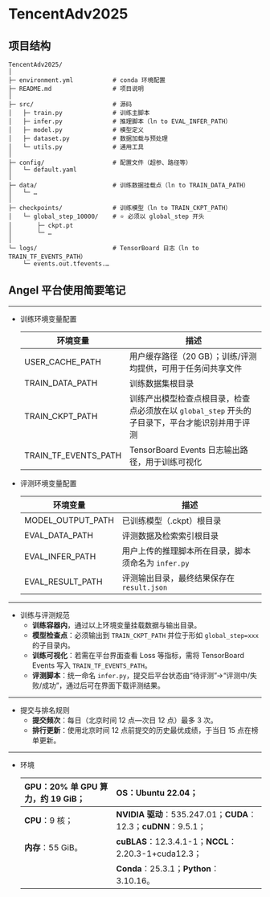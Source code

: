 # TencentAdv2025

## **项目结构**
```text
TencentAdv2025/
│
├─ environment.yml           # conda 环境配置
├─ README.md                 # 项目说明
│
├─ src/                      # 源码
│   ├─ train.py              # 训练主脚本
│   ├─ infer.py              # 推理脚本（ln to EVAL_INFER_PATH）
│   ├─ model.py              # 模型定义
│   ├─ dataset.py            # 数据加载与预处理
│   └─ utils.py              # 通用工具
│
├─ config/                   # 配置文件（超参、路径等）
│   └─ default.yaml  
│
├─ data/                     # 训练数据挂载点（ln to TRAIN_DATA_PATH）
│   └─ …  
│
├─ checkpoints/              # 训练模型（ln to TRAIN_CKPT_PATH）
│   └─ global_step_10000/    # ⭐ 必须以 global_step 开头
│       ├─ ckpt.pt
│       └─ …
│
└─ logs/                     # TensorBoard 日志（ln to TRAIN_TF_EVENTS_PATH）
    └─ events.out.tfevents.…
```

## **Angel 平台使用简要笔记**

  ---
  - 训练环境变量配置

    | 环境变量 | 描述 |
    | --- | --- |
    | USER_CACHE_PATH | 用户缓存路径（20 GB）；训练/评测均提供，可用于任务间共享文件 |
    | TRAIN_DATA_PATH | 训练数据集根目录 |
    | TRAIN_CKPT_PATH | 训练产出模型检查点根目录，检查点必须放在以 `global_step` 开头的子目录下，平台才能识别并用于评测 |
    | TRAIN_TF_EVENTS_PATH | TensorBoard Events 日志输出路径，用于训练可视化 |
    
  - 评测环境变量配置
  
    | 环境变量 | 描述 |
    | --- | --- |
    | MODEL_OUTPUT_PATH | 已训练模型（.ckpt）根目录 |
    | EVAL_DATA_PATH | 评测数据及检索索引根目录 |
    | EVAL_INFER_PATH | 用户上传的推理脚本所在目录，脚本须命名为 `infer.py` |
    | EVAL_RESULT_PATH | 评测输出目录，最终结果保存在 `result.json` |
  
  ---

  - 训练与评测规范
    - **训练容器内**，通过以上环境变量挂载数据与输出目录。
    - **模型检查点**：必须输出到 `TRAIN_CKPT_PATH` 并位于形如 `global_step=xxx` 的子目录内。
    - **训练可视化**：若需在平台界面查看 Loss 等指标，需将 TensorBoard Events 写入 `TRAIN_TF_EVENTS_PATH`。
    - **评测脚本**：统一命名 `infer.py`，提交后平台状态由“待评测”→“评测中/失败/成功”，通过后可在界面下载评测结果。

  ---

  - 提交与排名规则
    - **提交频次**：每日（北京时间 12 点—次日 12 点）最多 3 次。
    - **排行更新**：使用北京时间 12 点前提交的历史最优成绩，于当日 15 点在榜单更新。

  ---

  - 环境

    | **GPU**：20% 单 GPU 算力，约 19 GiB； | **OS**：Ubuntu 22.04；                                    |
    |:-------------------------------|:--------------------------------------------------------|
    | **CPU**：9 核；                   | **NVIDIA 驱动**：535.247.01；**CUDA**：12.3；**cuDNN**：9.5.1； |
    | **内存**：55 GiB。                 | **cuBLAS**：12.3.4.1-1；**NCCL**：2.20.3-1+cuda12.3；       |
    |                                | **Conda**：25.3.1；**Python**：3.10.16。                    |